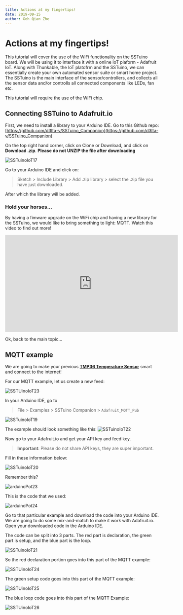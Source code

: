 ```yaml
---
title: Actions at my fingertips!
date: 2019-09-15
author: Goh Qian Zhe
---
```


# Actions at my fingertips!

This tutorial will cover the use of the WiFi functionality on the SSTuino board. We will be using it to interface it with a online IoT plaform - Adafruit IoT. Along with Thunkable, the IoT platofrm and the SSTuino, we can essentially create your own automated sensor suite or smart home project. The SSTuino is the main interface of the sensor/controllers, and collects all the sensor data and/or controlls all connected components like LEDs, fan etc.

This tutorial will require the use of the WiFi chip. 

## Connecting SSTuino to Adafruit.io

First, we need to install a library to your Arduino IDE. Go to this Github repo: [https://github.com/d3lta-v/SSTuino_Companion](https://github.com/d3lta-v/SSTuino_Companion)

On the top right hand corner, click on Clone or Download, and click on **Download .zip**. **Please do not UNZIP the file after downloading**

![SSTuinoIoT17](https://raw.githubusercontent.com/d3lta-v/SSTuino/master/Image%20Assets/Tutorial%20Image%20Assets/adafruit_io/Annotation%202019-09-15%20165436.png)

Go to your Arduino IDE and click on:

> Sketch > Include Library > Add .zip library > select the .zip file you have just downloaded.

After which the library will be added.

### Hold your horses...

By having a fimware upgrade on the WiFi chip and having a new library for the SSTuino, we would like to bring something to light: MQTT. Watch this video to find out more!

<div class="embed-container">
<iframe width="560" height="315" src="https://www.youtube.com/embed/EIxdz-2rhLs" frameborder="0" allow="accelerometer; autoplay; encrypted-media; gyroscope; picture-in-picture" allowfullscreen></iframe>
</div>

Ok, back to the main topic...

## MQTT example

We are going to make your previous **[TMP36 Temperature Sensor](https://d3lta-v.github.io/SSTuino/tutorials/Sec1/dataInput.html#temperature-sensor)** smart and connect to the internet!

For our MQTT example, let us create a new feed:

![SSTUinoIoT23](https://raw.githubusercontent.com/d3lta-v/SSTuino/master/Image%20Assets/Tutorial%20Image%20Assets/adafruit_io/sstuinoiot_23.png)

In your Arduino IDE, go to

> File > Examples > SSTuino Companion > `Adafruit_MQTT_Pub`

![SSTuinoIoT19](https://raw.githubusercontent.com/d3lta-v/SSTuino/master/Image%20Assets/Tutorial%20Image%20Assets/adafruit_io/Annotation%202019-09-15%20170346.png)

The example should look something like this:
![SSTuinoIoT22](https://raw.githubusercontent.com/d3lta-v/SSTuino/master/Image%20Assets/Tutorial%20Image%20Assets/adafruit_io/sstuinoiot_22.png)

Now go to your Adafruit.io and get your API key and feed key.

> **Important**: Please do not share API keys, they are super important.

Fill in these information below:

![SSTuinoIoT20](https://raw.githubusercontent.com/d3lta-v/SSTuino/master/Image%20Assets/Tutorial%20Image%20Assets/adafruit_io/Annotation%202019-09-15%20202051.png)

Remember this?

![arduinoPot23](https://raw.githubusercontent.com/d3lta-v/SSTuino/master/Image%20Assets/Tutorial%20Image%20Assets/6_Potentiometer/arduinoPot23.png)

This is the code that we used:

![arduinoPot24](https://raw.githubusercontent.com/d3lta-v/SSTuino/master/Image%20Assets/Tutorial%20Image%20Assets/6_Potentiometer/arduinoPot24.png)

Go to that particular example and download the code into your Arduino IDE. We are going to do some mix-and-match to make it work with Adafruit.io. Open your downloaded code in the Arduino IDE.

The code can be split into 3 parts. The red part is declaration, the green part is setup, and the blue part is the loop.

![SSTuinoIoT21](https://raw.githubusercontent.com/d3lta-v/SSTuino/master/Image%20Assets/Tutorial%20Image%20Assets/adafruit_io/Code%20Sector.png)

So the red declaration portion goes into this part of the MQTT example:

![SSTUinoIoT24](https://raw.githubusercontent.com/d3lta-v/SSTuino/master/Image%20Assets/Tutorial%20Image%20Assets/adafruit_io/sstuinoiot_24.png)

The green setup code goes into this part of the MQTT example:

![SSTUinoIoT25](https://raw.githubusercontent.com/d3lta-v/SSTuino/master/Image%20Assets/Tutorial%20Image%20Assets/adafruit_io/sstuinoiot_25.png)

The blue loop code goes into this part of the MQTT Example:

![SSTUinoIoT26](https://raw.githubusercontent.com/d3lta-v/SSTuino/master/Image%20Assets/Tutorial%20Image%20Assets/adafruit_io/sstuinoiot_26.png)